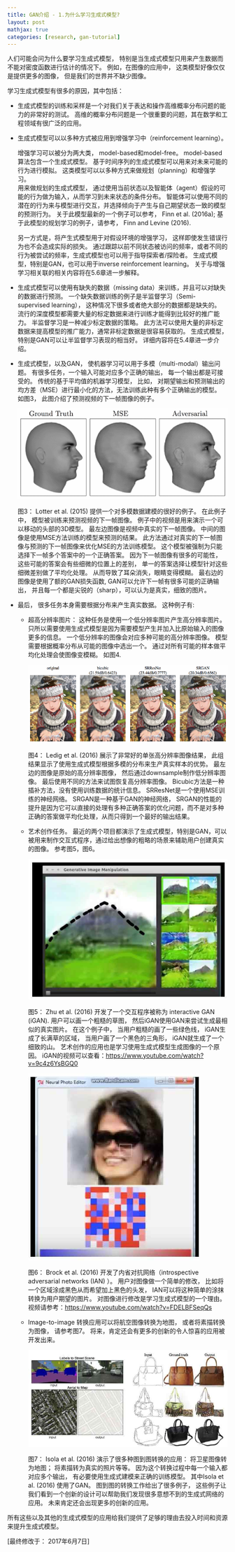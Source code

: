 ```yaml
---
title: GAN介绍 - 1.为什么学习生成式模型?
layout: post
mathjax: true
categories: [research, gan-tutorial]
---
```


人们可能会问为什么要学习生成式模型， 特别是当生成式模型只用来产生数据而不能对密度函数进行估计的情况下。 
例如，在图像的应用中， 这类模型好像仅仅是提供更多的图像， 但是我们的世界并不缺少图像。

学习生成式模型有很多的原因，其中包括：
* 生成式模型的训练和采样是一个对我们关于表达和操作高维概率分布问题的能力的非常好的测试。 
高维的概率分布问题是一个很重要的问题，其在数学和工程领域有很广泛的应用。 

* 生成式模型可以以多种方式被应用到增强学习中（reinforcement learning）。 

   增强学习可以被分为两大类， model-based和model-free。
   model-based算法包含一个生成式模型。 
   基于时间序列的生成式模型可以用来对未来可能的行为进行模拟。 
   这类模型可以以多种方式来做规划（planning）和增强学习。   
   用来做规划的生成式模型， 通过使用当前状态以及智能体（agent）假设的可能的行为做为输入，从而学习到未来状态的条件分布。 智能体可以使用不同的潜在的行为来与模型进行交互，并选择倾向于产生与自己期望状态一致的模型的预测行为。 关于此模型最新的一个例子可以参考， Finn et al. (2016a); 基于此模型的规划学习的例子，请参考， Finn and Levine (2016). </span>
   
   另一方式是，将产生式模型用于对假设环境的增强学习， 这样即使发生错误行为也不会造成实际的损失。
   通过跟踪以前不同状态被访问的频率，或者不同的行为被尝试的频率，生成式模型也可以用于指导探索者/探险者。
   生成式模型，特别是GAN，也可以用于inverse reinforcement learning。
   关于与增强学习相关联的相关内容将在5.6章进一步解释。

* 生成式模型可以使用有缺失的数据（missing data）来训练，并且可以对缺失的数据进行预测。 一个缺失数据训练的例子是半监督学习（Semi-supervised learning）， 这种情况下很多或者绝大部分的数据都是缺失的。 流行的深度模型都需要大量的标定数据来进行训练才能得到比较好的推广能力。 半监督学习是一种减少标定数据的策略。 此方法可以使用大量的非标定数据来提高模型的推广能力，通常非标定数据是很容易获取的。 生成式模型，特别是GAN可以让半监督学习表现的相当好。 详细内容将在5.4章进一步介绍。

* 生成式模型，以及GAN， 使机器学习可以用于多模（multi-modal）输出问题。 有很多任务，一个输入可能对应多个正确的输出， 每一个输出都是可接受的。 传统的基于平均值的机器学习模型， 比如， 对期望输出和预测输出的均方差（MSE）进行最小化的方法，无法训练此种有多个正确输出的模型。 如图3， 此图介绍了预测视频的下一帧图像的例子。

   ![Figure 3](/images/201704/28/fig03.png)
   
   图3： Lotter et al. (2015) 提供一个对多模数据建模的很好的例子。 在此例子中， 模型被训练来预测视频的下一帧图像。 例子中的视频是用来演示一个可以移动的头部的3D模型。 最左边图像是视频中真实的下一帧图像。 中间的图像是使用MSE方法训练的模型来预测的结果。 此方法通过对真实的下一帧图像与预测的下一帧图像来优化MSE的方法训练模型。 这个模型被强制为只能选择下一帧多个答案中的一个正确答案。 因为下一帧图像有很多的可能性， 这些可能的答案会有些细微的位置上的差别， 单一的答案选择让模型针对这些细微差别做了平均化处理。 从而导致了耳朵消失，眼睛变得模糊。 最右边的图像是使用了额的GAN损失函数, GAN可以允许下一帧有很多可能的正确输出， 并且每一个都是尖锐的（sharp），可以认为是真实，细致的图片。

* 最后， 很多任务本身需要根据分布来产生真实数据。 这种例子有:

   * 超高分辨率图片： 这种任务是使用一个低分辨率图片产生高分辨率图片。 只所以需要使用生成式模型是因为需要模型产生并加入比原始输入的图像更多的信息。 一个低分辨率的图像会对应多种可能的高分辨率图像。 模型需要根据概率分布从可能的图像中选出一个。 通过对所有可能的样本做平均化处理会使图像变模糊。 如图4.

      ![Figure 4](/images/201704/28/fig04.png)
      
      图4： Ledig et al. (2016) 展示了非常好的单张高分辨率图像结果， 此组结果显示了使用生成式模型根据多模的分布来生产真实样本的优势。 最左边的图像是原始的高分辨率图像， 然后通过downsample制作低分辨率图像。 最后使用不同的方法来试图恢复高分辨率图像。 Bicubic方法是一种插补方法，没有使用训练数据的统计信息。 SRResNet是一个使用MSE训练的神经网络。 SRGAN是一种基于GAN的神经网络， SRGAN的性能的提升是因为它可以直接的处理有多种正确答案的优化问题，而不是对多种正确的答案做平均化处理，从而只得到一个最好的输出结果。
  
   * 艺术创作任务。 最近的两个项目都演示了生成式模型，特别是GAN，可以被用来制作交互式程序，通过给出想像的粗略的场景来辅助用户创建真实的图像。 参考图5，图6。
  
      ![Figure 5](/images/201704/28/fig05.jpg)
      
      图5： Zhu et al. (2016) 开发了一个交互程序被称为 interactive GAN (iGAN). 用户可以画一个粗糙的草图， 然后iGAN使用GAN来尝试生成最相似的真实图片。 在这个例子中， 当用户粗糙的画了一些绿色线， iGAN生成了长满草的区域， 当用户画了一个黑色的三角形， iGAN就生成了一个细致的山。 艺术创作的应用也是学习使用生成式模型生成图像的一个原因。 iGAN的视频可以查看：https://www.youtube.com/watch?v=9c4z6YsBGQ0
      
      ![Figure 6](/images/201704/28/fig06.jpg)
      
      图6： Brock et al. (2016) 开发了内省对抗网络（introspective adversarial networks (IAN) ）。 用户对图像做一个简单的修改， 比如将一个区域涂成黑色从而希望加上黑色的头发， IAN可以将这种简单的涂抹转换为用户期望的图片。 对图像进行修改是学习生成式模型的一个理由。 视频请参考：https://www.youtube.com/watch?v=FDELBFSeqQs
  
   * Image-to-image 转换应用可以将航空图像转换为地图， 或者将素描转换为图像， 请参考图7。 将来，肯定还会有更多的创新的令人惊喜的应用被开发出来。 
      
      ![Figure 7](/images/201704/28/fig07.jpg)
      
      图7： Isola et al. (2016) 演示了很多种图到图转换的应用： 将卫星图像转为地图； 将素描转为真实的照片等等。 因为这个转换过程中每一个输入都对应多个输出， 有必要使用生成式建模来正确的训练模型。 其中Isola et al. (2016) 使用了GAN。 图到图的转换工作给出了很多例子， 这些例子让我们看到一个创新的设计可以帮助我们发现很多意想不到的生成式网络的应用。 未来肯定还会出现更多的创新的应用。

所有这些以及其他的生成式模型的应用给我们提供了足够的理由去投入时间和资源来提升生成式模型。


[最终修改于： 2017年6月7日]
